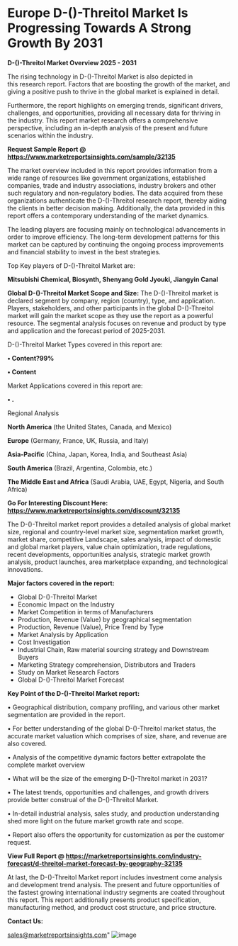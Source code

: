  # Europe D-()-Threitol Market Is Progressing Towards A Strong Growth By 2031

<Strong> D-()-Threitol Market Overview 2025 - 2031</strong>

The rising technology in D-()-Threitol Market is also depicted in this research report. Factors that are boosting the growth of the market, and giving a positive push to thrive in the global market is explained in detail.

Furthermore, the report highlights on emerging trends, significant drivers, challenges, and opportunities, providing all necessary data for thriving in the industry. This report market research offers a comprehensive perspective, including an in-depth analysis of the present and future scenarios within the industry.

<strong>Request Sample Report @ <a href=https://www.marketreportsinsights.com/sample/32135>https://www.marketreportsinsights.com/sample/32135</a></strong>

The market overview included in this report provides information from a wide range of resources like government organizations, established companies, trade and industry associations, industry brokers and other such regulatory and non-regulatory bodies. The data acquired from these organizations authenticate the D-()-Threitol research report, thereby aiding the clients in better decision making. Additionally, the data provided in this report offers a contemporary understanding of the market dynamics.

The leading players are focusing mainly on technological advancements in order to improve efficiency. The long-term development patterns for this market can be captured by continuing the ongoing process improvements and financial stability to invest in the best strategies.

Top Key players of D-()-Threitol Market are:

<strong>Mitsubishi Chemical, Biosynth, Shenyang Gold Jyouki, Jiangyin Canal</strong>

<strong><b>Global D-()-Threitol Market Scope and Size:</b></strong>
The D-()-Threitol market is declared segment by company, region (country), type, and application. Players, stakeholders, and other participants in the global D-()-Threitol market will gain the market scope as they use the report as a powerful resource. The segmental analysis focuses on revenue and product by type and application and the forecast period of 2025-2031.

D-()-Threitol Market Types covered in this report are:

<strong>• Content?99%

• Content</strong>

Market Applications covered in this report are:

<strong>• .</strong> 

Regional Analysis

<strong>North America</strong> (the United States, Canada, and Mexico)

<strong>Europe</strong> (Germany, France, UK, Russia, and Italy)

<strong>Asia-Pacific</strong> (China, Japan, Korea, India, and Southeast Asia)

<strong>South America</strong> (Brazil, Argentina, Colombia, etc.)

<strong>The Middle East and Africa</strong> (Saudi Arabia, UAE, Egypt, Nigeria, and South Africa)

<strong>Go For Interesting Discount Here: <a href=https://www.marketreportsinsights.com/discount/32135>https://www.marketreportsinsights.com/discount/32135</a></strong>

The D-()-Threitol market report provides a detailed analysis of global market size, regional and country-level market size, segmentation market growth, market share, competitive Landscape, sales analysis, impact of domestic and global market players, value chain optimization, trade regulations, recent developments, opportunities analysis, strategic market growth analysis, product launches, area marketplace expanding, and technological innovations.

<strong><b>Major factors covered in the report:</b></strong>
<ul>
  <li>Global D-()-Threitol Market </li>
  <li>Economic Impact on the Industry</li>
  <li>Market Competition in terms of Manufacturers</li>
  <li>Production, Revenue (Value) by geographical segmentation</li>
  <li>Production, Revenue (Value), Price Trend by Type</li>
  <li>Market Analysis by Application</li>
  <li>Cost Investigation</li>
  <li>Industrial Chain, Raw material sourcing strategy and Downstream Buyers</li>
  <li>Marketing Strategy comprehension, Distributors and Traders</li>
  <li>Study on Market Research Factors</li>
  <li>Global D-()-Threitol Market Forecast</li>
</ul>

<strong><b>Key Point of the D-()-Threitol Market report:</b></strong>

• Geographical distribution, company profiling, and various other market segmentation are provided in the report.

• For better understanding of the global D-()-Threitol market status, the accurate market valuation which comprises of size, share, and revenue are also covered.

• Analysis of the competitive dynamic factors better extrapolate the complete market overview

• What will be the size of the emerging D-()-Threitol market in 2031?

• The latest trends, opportunities and challenges, and growth drivers provide better construal of the D-()-Threitol Market.

• In-detail industrial analysis, sales study, and production understanding shed more light on the future market growth rate and scope.

• Report also offers the opportunity for customization as per the customer request.

<strong><b>View Full Report @ <a href=https://marketreportsinsights.com/industry-forecast/d-threitol-market-forecast-by-geography-32135>https://marketreportsinsights.com/industry-forecast/d-threitol-market-forecast-by-geography-32135</a></b></strong>


At last, the D-()-Threitol Market report includes investment come analysis and development trend analysis. The present and future opportunities of the fastest growing international industry segments are coated throughout this report. This report additionally presents product specification, manufacturing method, and product cost structure, and price structure.

<strong>Contact Us:</strong>

sales@marketreportsinsights.com"
![image](https://github.com/user-attachments/assets/959ead1f-38a8-447d-81d9-1bb6ad264cf3)
